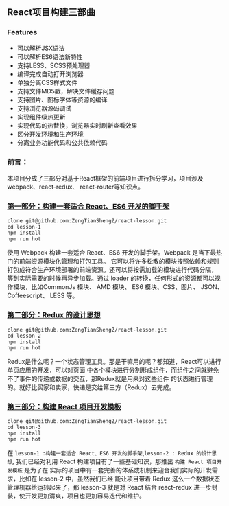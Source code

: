 ## React项目构建三部曲

### Features

- 可以解析JSX语法
- 可以解析ES6语法新特性
- 支持LESS、SCSS预处理器
- 编译完成自动打开浏览器
- 单独分离CSS样式文件
- 支持文件MD5戳，解决文件缓存问题
- 支持图片、图标字体等资源的编译
- 支持浏览器源码调试
- 实现组件级热更新
- 实现代码的热替换，浏览器实时刷新查看效果
- 区分开发环境和生产环境
- 分离业务功能代码和公共依赖代码

### 前言：
本项目分成了三部分对基于React框架的前端项目进行拆分学习，项目涉及webpack、react-redux、
react-router等知识点。

### [第一部分：构建一套适合 React、ES6 开发的脚手架](https://github.com/ZengTianShengZ/react-lesson/blob/master/lesson-1/README.md)
```
clone git@github.com:ZengTianShengZ/react-lesson.git
cd lesson-1
npm install
npm run hot
```
使用 Webpack 构建一套适合 React、ES6 开发的脚手架。Webpack 是当下最热门的前端资源模块化管理和打包工具。
它可以将许多松散的模块按照依赖和规则打包成符合生产环境部署的前端资源。还可以将按需加载的模块进行代码分隔，
等到实际需要的时候再异步加载。通过 loader 的转换，任何形式的资源都可以视作模块，比如CommonJs 模块、
AMD 模块、 ES6 模块、CSS、图片、 JSON、Coffeescript、 LESS 等。

### [第二部分：Redux 的设计思想](https://github.com/ZengTianShengZ/react-lesson/blob/master/lesson-2/README.md)
```
clone git@github.com:ZengTianShengZ/react-lesson.git
cd lesson-2
npm install
npm run hot
```
Redux是什么呢？一个状态管理工具。那是干嘛用的呢？都知道，React可以进行单页应用的开发，可以对页面
中各个模块进行分割形成组件，而组件之间就避免不了事件的传递或数据的交互，那Redux就是用来对这些组件
的状态进行管理的。就好比买家和卖家，快递是交给第三方（Redux）去完成。

### [第三部分：构建 React 项目开发模板](https://github.com/ZengTianShengZ/react-lesson/blob/master/lesson-3/README.md)
```
clone git@github.com:ZengTianShengZ/react-lesson.git
cd lesson-3
npm install
npm run hot
```
在 `lesson-1 :构建一套适合 React、ES6 开发的脚手架`,`lesson-2 : Redux 的设计思想`,
我们已经对利用 React 构建项目有了一些基础知识，那推出 `构建 React 项目开发模板` 是为了在
实际的项目中有一套完善的体系或机制来迎合我们实际的开发需求，比如在 lesson-2 中，虽然我们已经
能让项目带着 Redux 这么一个数据状态管理机器给运转起来了，那 lesson-3 就是对 React 结合
react-redux 进一步封装，使开发更加清爽，项目也更加容易迭代和维护。
